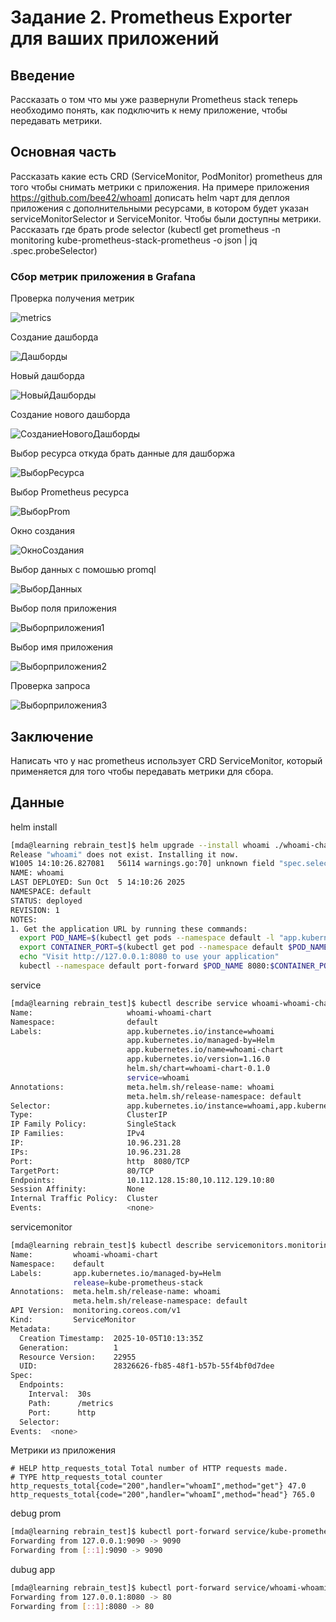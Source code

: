 # Задание 2. Prometheus Exporter для ваших приложений

## Введение

Рассказать о том что мы уже развернули Prometheus stack теперь необходимо понять, как подключить к нему приложение, чтобы передавать метрики.

## Основная часть

Рассказать какие есть CRD (ServiceMonitor, PodMonitor) prometheus для того чтобы снимать метрики с приложения. На примере приложения <https://github.com/bee42/whoamI> дописать helm чарт для деплоя приложения с дополнительными ресурсами, в котором будет указан serviceMonitorSelector и ServiceMonitor. Чтобы были доступны метрики. Рассказать где брать prode selector (kubectl get prometheus -n monitoring kube-prometheus-stack-prometheus -o json | jq .spec.probeSelector)

### Сбор метрик приложения в Grafana

Проверка получения метрик

![metrics](./images/prom-app.png)

Создание дашборда

![Дашборды](./images/grafana1.png)

Новый дашборда

![НовыйДашборды](./images/grafana2.png)

Создание нового дашборда

![СозданиеНовогоДашборды](./images/grafana3.png)

Выбор ресурса откуда брать данные для дашборжа

![ВыборРесурса](./images/grafana4.png)

Выбор Prometheus ресурса

![ВыборProm](./images/grafana5.png)

Окно создания

![ОкноСоздания](./images/grafana6.png)

Выбор данных с помошью promql

![ВыборДанных](./images/grafana7.png)

Выбор поля приложения

![Выборприложения1](./images/grafana8.png)

Выбор имя приложения

![Выборприложения2](./images/grafana9.png)

Проверка запроса

![Выборприложения3](./images/grafana10.png)

## Заключение

Написать что у нас prometheus  использует CRD ServiceMonitor, который применяется для того чтобы передавать метрики для сбора.

## Данные

helm install

```bash
[mda@learning rebrain_test]$ helm upgrade --install whoami ./whoami-chart -n default
Release "whoami" does not exist. Installing it now.
W1005 14:10:26.827081   56114 warnings.go:70] unknown field "spec.selector.service"
NAME: whoami
LAST DEPLOYED: Sun Oct  5 14:10:26 2025
NAMESPACE: default
STATUS: deployed
REVISION: 1
NOTES:
1. Get the application URL by running these commands:
  export POD_NAME=$(kubectl get pods --namespace default -l "app.kubernetes.io/name=whoami-chart,app.kubernetes.io/instance=whoami" -o jsonpath="{.items[0].metadata.name}")
  export CONTAINER_PORT=$(kubectl get pod --namespace default $POD_NAME -o jsonpath="{.spec.containers[0].ports[0].containerPort}")
  echo "Visit http://127.0.0.1:8080 to use your application"
  kubectl --namespace default port-forward $POD_NAME 8080:$CONTAINER_PORT
```

service

```bash
[mda@learning rebrain_test]$ kubectl describe service whoami-whoami-chart 
Name:                     whoami-whoami-chart
Namespace:                default
Labels:                   app.kubernetes.io/instance=whoami
                          app.kubernetes.io/managed-by=Helm
                          app.kubernetes.io/name=whoami-chart
                          app.kubernetes.io/version=1.16.0
                          helm.sh/chart=whoami-chart-0.1.0
                          service=whoami
Annotations:              meta.helm.sh/release-name: whoami
                          meta.helm.sh/release-namespace: default
Selector:                 app.kubernetes.io/instance=whoami,app.kubernetes.io/name=whoami-chart
Type:                     ClusterIP
IP Family Policy:         SingleStack
IP Families:              IPv4
IP:                       10.96.231.28
IPs:                      10.96.231.28
Port:                     http  8080/TCP
TargetPort:               80/TCP
Endpoints:                10.112.128.15:80,10.112.129.10:80
Session Affinity:         None
Internal Traffic Policy:  Cluster
Events:                   <none>
```

servicemonitor

```bash
[mda@learning rebrain_test]$ kubectl describe servicemonitors.monitoring.coreos.com whoami-whoami-chart 
Name:         whoami-whoami-chart
Namespace:    default
Labels:       app.kubernetes.io/managed-by=Helm
              release=kube-prometheus-stack
Annotations:  meta.helm.sh/release-name: whoami
              meta.helm.sh/release-namespace: default
API Version:  monitoring.coreos.com/v1
Kind:         ServiceMonitor
Metadata:
  Creation Timestamp:  2025-10-05T10:13:35Z
  Generation:          1
  Resource Version:    22955
  UID:                 28326626-fb85-48f1-b57b-55f4bf0d7dee
Spec:
  Endpoints:
    Interval:  30s
    Path:      /metrics
    Port:      http
  Selector:
Events:  <none>
```

Метрики из приложения

```text
# HELP http_requests_total Total number of HTTP requests made.
# TYPE http_requests_total counter
http_requests_total{code="200",handler="whoamI",method="get"} 47.0
http_requests_total{code="200",handler="whoamI",method="head"} 765.0
```

debug prom

```bash
[mda@learning rebrain_test]$ kubectl port-forward service/kube-prometheus-stack-prometheus 9090:9090 -n monitoring
Forwarding from 127.0.0.1:9090 -> 9090
Forwarding from [::1]:9090 -> 9090
```

dubug app

```bash
[mda@learning rebrain_test]$ kubectl port-forward service/whoami-whoami-chart 8080:8080
Forwarding from 127.0.0.1:8080 -> 80
Forwarding from [::1]:8080 -> 80
```
